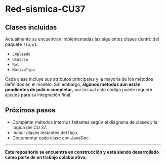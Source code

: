 # Red-sismica-CU37


## Clases incluidas

Actualmente se encuentran implementadas las siguientes clases dentro del paquete `flujo1`:

- `Empleado`
- `Usuario`
- `Rol`
- `MotivoTipo`

Cada clase incluye sus atributos principales y la mayoría de los métodos definidos en el modelo. Sin embargo, **algunos métodos aún están pendientes de pulir o completar**, por lo cual este código puede requerir ajustes para su integración final.

## Próximos pasos

- Completar métodos internos faltantes según el diagrama de clases y la lógica del CU 37.
- Incluir clases restantes del flujo.
- Documentar cada clase con JavaDoc.

---

**Este repositorio se encuentra en construcción y está siendo desarrollado como parte de un trabajo colaborativo.**


